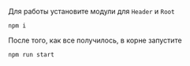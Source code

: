 Для работы установите модули для `Header` и `Root`

```
npm i
```

После того, как все получилось, в корне запустите 

```
npm run start
```
